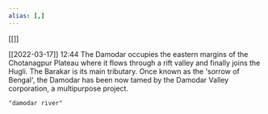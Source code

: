 ```yaml
---
alias: [,]
---
```

[[]]

[[2022-03-17]] 12:44
The Damodar occupies the eastern margins of the Chotanagpur Plateau where it flows through a rift valley and finally joins the Hugli.
The Barakar is its main tributary.
Once known as the 'sorrow of Bengal', the Damodar has been now tamed by the Damodar Valley corporation, a multipurpose project.
```query
"damodar river"
```